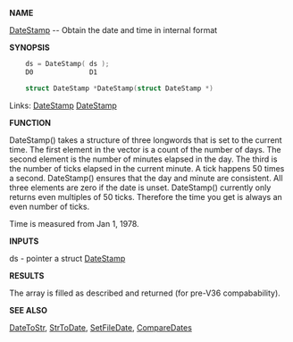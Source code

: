 
**NAME**

[DateStamp](_OOVX) -- Obtain the date and time in internal format

**SYNOPSIS**

```c
    ds = DateStamp( ds );
    D0              D1

    struct DateStamp *DateStamp(struct DateStamp *)

```
Links: [DateStamp](_OOVX) [DateStamp](_OOVX) 

**FUNCTION**

DateStamp() takes a structure of three longwords that is set to the
current time.  The first element in the vector is a count of the
number of days.  The second element is the number of minutes elapsed
in the day.  The third is the number of ticks elapsed in the current
minute.  A tick happens 50 times a second.  DateStamp() ensures that
the day and minute are consistent.  All three elements are zero if
the date is unset. DateStamp() currently only returns even
multiples of 50 ticks.  Therefore the time you get is always an even
number of ticks.

Time is measured from Jan 1, 1978.

**INPUTS**

ds - pointer a struct [DateStamp](_OOVX)

**RESULTS**

The array is filled as described and returned (for pre-V36
compabability).

**SEE ALSO**

[DateToStr](DateToStr), [StrToDate](StrToDate), [SetFileDate](SetFileDate), [CompareDates](CompareDates)
